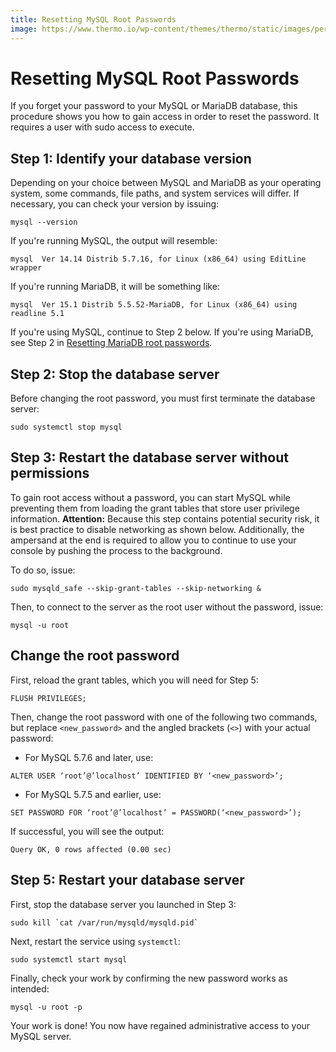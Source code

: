 ```yaml
---
title: Resetting MySQL Root Passwords
image: https://www.thermo.io/wp-content/themes/thermo/static/images/perks-4.svg
---
```


# Resetting MySQL Root Passwords
If you forget your password to your MySQL or MariaDB database, this procedure shows you how to gain access in order to reset the password. It requires a user with sudo access to execute.
## Step 1: Identify your database version
Depending on your choice between MySQL and MariaDB as your operating system, some commands, file paths, and system services will differ. If necessary, you can check your version by issuing:
```
mysql --version
```
If you're running MySQL, the output will resemble:
```
mysql  Ver 14.14 Distrib 5.7.16, for Linux (x86_64) using EditLine wrapper
```
If you're running MariaDB, it will be something like:
```
mysql  Ver 15.1 Distrib 5.5.52-MariaDB, for Linux (x86_64) using readline 5.1
```
If you're using MySQL, continue to Step 2 below. If you're using MariaDB, see Step 2 in [Resetting MariaDB root passwords](https://www.thermo.io/how-to/security/resetting-mariadb-root-passwords).
## Step 2: Stop the database server
Before changing the root password, you must first terminate the database server:
```
sudo systemctl stop mysql
```
## Step 3: Restart the database server without permissions
To gain root access without a password, you can start MySQL while preventing them from loading the grant tables that store user privilege information.
**Attention:** Because this step contains potential security risk, it is best practice to disable networking as shown below. Additionally, the ampersand at the end is required to allow you to continue to use your console by pushing the process to the background.

To do so, issue:
```
sudo mysqld_safe --skip-grant-tables --skip-networking &
```
Then, to connect to the server as the root user without the password, issue:
```
mysql -u root
```
## Change the root password
First, reload the grant tables, which you will need for Step 5:
```
FLUSH PRIVILEGES;
```
Then, change the root password with one of the following two commands, but replace `<new_password>` and the angled brackets (`<>`) with your actual password:
* For MySQL 5.7.6 and later, use:
```
ALTER USER ‘root’@’localhost’ IDENTIFIED BY ‘<new_password>’;
```
* For MySQL 5.7.5 and earlier, use:
```
SET PASSWORD FOR ‘root’@’localhost’ = PASSWORD(‘<new_password>’);
```
If successful, you will see the output:
```
Query OK, 0 rows affected (0.00 sec)
```
## Step 5: Restart your database server
First, stop the database server you launched in Step 3:
```
sudo kill `cat /var/run/mysqld/mysqld.pid`
```
Next, restart the service using `systemctl`:
```
sudo systemctl start mysql
```
Finally, check your work by confirming the new password works as intended:
```
mysql -u root -p
```
Your work is done! You now have regained administrative access to your MySQL server.
